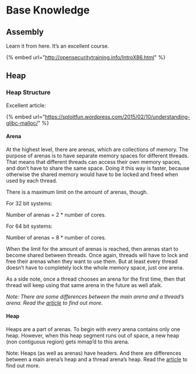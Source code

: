 # Base Knowledge

## Assembly <a href="#docs-internal-guid-81e98de1-7fff-86b8-ae94-fd25bd4e50ca" id="docs-internal-guid-81e98de1-7fff-86b8-ae94-fd25bd4e50ca"></a>

Learn it from here. It’s an excellent course.

{% embed url="http://opensecuritytraining.info/IntroX86.html" %}

## Heap

### **Heap Structure**

Excellent article:

{% embed url="https://sploitfun.wordpress.com/2015/02/10/understanding-glibc-malloc/" %}

#### **Arena**

At the highest level, there are arenas, which are collections of memory. The purpose of arenas is to have separate memory spaces for different threads. That means that different threads can access their own memory spaces, and don’t have to share the same space. Doing it this way is faster, because otherwise the shared memory would have to be locked and freed when used by each thread.

There is a maximum limit on the amount of arenas, though.

For 32 bit systems:

&#x20;    Number of arenas = 2 \* number of cores.

For 64 bit systems:

&#x20;    Number of arenas = 8 \* number of cores.

When the limit for the amount of arenas is reached, then arenas start to become shared between threads. Once again, threads will have to lock and free their arenas when they want to use them. But at least every thread doesn’t have to completely lock the whole memory space, just one arena.

As a side note, once a thread chooses an arena for the first time, then that thread will keep using that same arena in the future as well afaik.

_Note: There are some differences between the main arena and a thread’s arena. Read the_ [_article_](https://sploitfun.wordpress.com/2015/02/10/understanding-glibc-malloc/) _to find out more._

#### **Heap**

Heaps are a part of arenas. To begin with every arena contains only one heap. However, when this heap segment runs out of space, a new heap (non contiguous region) gets mmap’d to this arena.

Note: Heaps (as well as arenas) have headers. And there are differences between a main arena’s heap and a thread arena’s heap. Read the [article](https://sploitfun.wordpress.com/2015/02/10/understanding-glibc-malloc/) to find out more.
